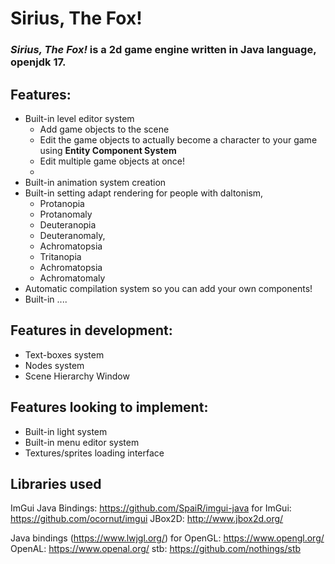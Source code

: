 # Sirius, The Fox!
### *Sirius, The Fox!* is a 2d game engine written in Java language, openjdk 17.

## Features:
- Built-in level editor system
  - Add game objects to the scene
  - Edit the game objects to actually become a character to your game using **Entity Component System**
  - Edit multiple game objects at once!
  - 
- Built-in animation system creation
- Built-in setting adapt rendering for people  with daltonism,
  - Protanopia
  - Protanomaly
  - Deuteranopia
  - Deuteranomaly,
  - Achromatopsia
  - Tritanopia
  - Achromatopsia
  - Achromatomaly
- Automatic compilation system so you can add your own components!
- Built-in ....

## Features in development:
- Text-boxes system
- Nodes system
- Scene Hierarchy Window

## Features looking to implement:
- Built-in light system
- Built-in menu editor system
- Textures/sprites loading interface

## Libraries used
ImGui Java Bindings: https://github.com/SpaiR/imgui-java for ImGui: https://github.com/ocornut/imgui
JBox2D: http://www.jbox2d.org/

Java bindings (https://www.lwjgl.org/) for
OpenGL: https://www.opengl.org/
OpenAL: https://www.openal.org/
stb: https://github.com/nothings/stb
